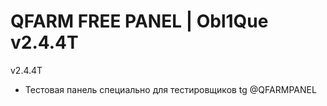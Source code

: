 # QFARM FREE PANEL | Obl1Que v2.4.4T
v2.4.4T

- Тестовая панель специально для тестировщиков tg @QFARMPANEL
